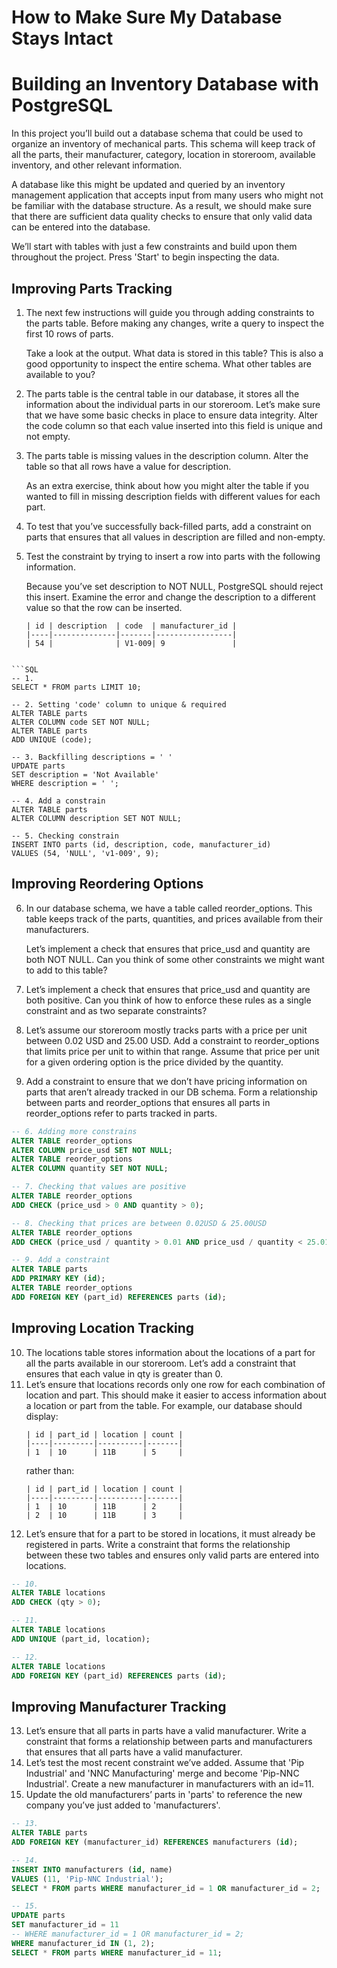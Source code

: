 # How to Make Sure My Database Stays Intact
# Building an Inventory Database with PostgreSQL

In this project you’ll build out a database schema that could be used to organize an inventory of mechanical parts. This schema will keep track of all the parts, their manufacturer, category, location in storeroom, available inventory, and other relevant information.

A database like this might be updated and queried by an inventory management application that accepts input from many users who might not be familiar with the database structure. As a result, we should make sure that there are sufficient data quality checks to ensure that only valid data can be entered into the database.

We’ll start with tables with just a few constraints and build upon them throughout the project. Press 'Start' to begin inspecting the data.

## Improving Parts Tracking
1. The next few instructions will guide you through adding constraints to the parts table. Before making any changes, write a query to inspect the first 10 rows of parts.

    Take a look at the output. What data is stored in this table? This is also a good opportunity to inspect the entire schema. What other tables are available to you?
2. The parts table is the central table in our database, it stores all the information about the individual parts in our storeroom. Let’s make sure that we have some basic checks in place to ensure data integrity. Alter the code column so that each value inserted into this field is unique and not empty.
3. The parts table is missing values in the description column. Alter the table so that all rows have a value for description.

    As an extra exercise, think about how you might alter the table if you wanted to fill in missing description fields with different values for each part.
4. To test that you’ve successfully back-filled parts, add a constraint on parts that ensures that all values in description are filled and non-empty.
5. Test the constraint by trying to insert a row into parts with the following information.

    Because you’ve set description to NOT NULL, PostgreSQL should reject this insert. Examine the error and change the description to a different value so that the row can be inserted.
    ```
    | id | description  | code  | manufacturer_id |
    |----|--------------|-------|-----------------|
    | 54 |              | V1-009| 9               |
```

```SQL
-- 1.
SELECT * FROM parts LIMIT 10;

-- 2. Setting 'code' column to unique & required
ALTER TABLE parts
ALTER COLUMN code SET NOT NULL;
ALTER TABLE parts
ADD UNIQUE (code);

-- 3. Backfilling descriptions = ' '
UPDATE parts
SET description = 'Not Available'
WHERE description = ' ';

-- 4. Add a constrain
ALTER TABLE parts
ALTER COLUMN description SET NOT NULL;

-- 5. Checking constrain
INSERT INTO parts (id, description, code, manufacturer_id)
VALUES (54, 'NULL', 'v1-009', 9);
```

## Improving Reordering Options
6. In our database schema, we have a table called reorder_options. This table keeps track of the parts, quantities, and prices available from their manufacturers.

    Let’s implement a check that ensures that price_usd and quantity are both NOT NULL. Can you think of some other constraints we might want to add to this table?
7. Let’s implement a check that ensures that price_usd and quantity are both positive. Can you think of how to enforce these rules as a single constraint and as two separate constraints?
8. Let’s assume our storeroom mostly tracks parts with a price per unit between 0.02 USD and 25.00 USD. Add a constraint to reorder_options that limits price per unit to within that range. Assume that price per unit for a given ordering option is the price divided by the quantity.
9. Add a constraint to ensure that we don’t have pricing information on parts that aren’t already tracked in our DB schema. Form a relationship between parts and reorder_options that ensures all parts in reorder_options refer to parts tracked in parts.
```SQL
-- 6. Adding more constrains
ALTER TABLE reorder_options
ALTER COLUMN price_usd SET NOT NULL;
ALTER TABLE reorder_options
ALTER COLUMN quantity SET NOT NULL;

-- 7. Checking that values are positive
ALTER TABLE reorder_options
ADD CHECK (price_usd > 0 AND quantity > 0);

-- 8. Checking that prices are between 0.02USD & 25.00USD
ALTER TABLE reorder_options
ADD CHECK (price_usd / quantity > 0.01 AND price_usd / quantity < 25.01);

-- 9. Add a constraint
ALTER TABLE parts
ADD PRIMARY KEY (id);
ALTER TABLE reorder_options
ADD FOREIGN KEY (part_id) REFERENCES parts (id);
```

## Improving Location Tracking
10. The locations table stores information about the locations of a part for all the parts available in our storeroom. Let’s add a constraint that ensures that each value in qty is greater than 0.
11. Let’s ensure that locations records only one row for each combination of location and part. This should make it easier to access information about a location or part from the table. For example, our database should display:
    ```
    | id | part_id | location | count |
    |----|---------|----------|-------|
    | 1  | 10      | 11B      | 5     |
    ```
    rather than:
    ```
    | id | part_id | location | count |
    |----|---------|----------|-------|
    | 1  | 10      | 11B      | 2     |
    | 2  | 10      | 11B      | 3     |
    ```
12. Let’s ensure that for a part to be stored in locations, it must already be registered in parts. Write a constraint that forms the relationship between these two tables and ensures only valid parts are entered into locations.
```SQL
-- 10.
ALTER TABLE locations
ADD CHECK (qty > 0);

-- 11.
ALTER TABLE locations
ADD UNIQUE (part_id, location);

-- 12.
ALTER TABLE locations
ADD FOREIGN KEY (part_id) REFERENCES parts (id);
```

## Improving Manufacturer Tracking

13. Let’s ensure that all parts in parts have a valid manufacturer. Write a constraint that forms a relationship between parts and manufacturers that ensures that all parts have a valid manufacturer.
14. Let’s test the most recent constraint we’ve added. Assume that 'Pip Industrial' and 'NNC Manufacturing' merge and become 'Pip-NNC Industrial'. Create a new manufacturer in manufacturers with an id=11.
15. Update the old manufacturers’ parts in 'parts' to reference the new company you’ve just added to 'manufacturers'.
```SQL
-- 13.
ALTER TABLE parts
ADD FOREIGN KEY (manufacturer_id) REFERENCES manufacturers (id);

-- 14.
INSERT INTO manufacturers (id, name)
VALUES (11, 'Pip-NNC Industrial');
SELECT * FROM parts WHERE manufacturer_id = 1 OR manufacturer_id = 2;

-- 15.
UPDATE parts
SET manufacturer_id = 11
-- WHERE manufacturer_id = 1 OR manufacturer_id = 2;
WHERE manufacturer_id IN (1, 2);
SELECT * FROM parts WHERE manufacturer_id = 11;
```
